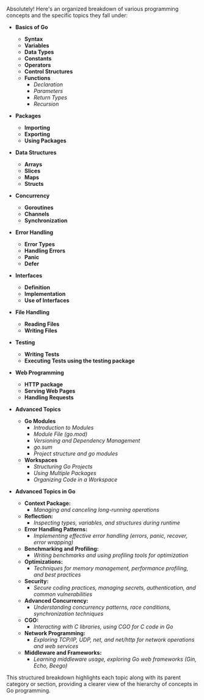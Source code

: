 Absolutely! Here's an organized breakdown of various programming concepts and the specific topics they fall under:

- **Basics of Go**
  - **Syntax**
  - **Variables**
  - **Data Types**
  - **Constants**
  - **Operators**
  - **Control Structures**
  - **Functions**
    - *Declaration*
    - *Parameters*
    - *Return Types*
    - *Recursion*

- **Packages**
  - **Importing**
  - **Exporting**
  - **Using Packages**

- **Data Structures**
  - **Arrays**
  - **Slices**
  - **Maps**
  - **Structs**

- **Concurrency**
  - **Goroutines**
  - **Channels**
  - **Synchronization**

- **Error Handling**
  - **Error Types**
  - **Handling Errors**
  - **Panic**
  - **Defer**

- **Interfaces**
  - **Definition**
  - **Implementation**
  - **Use of Interfaces**

- **File Handling**
  - **Reading Files**
  - **Writing Files**

- **Testing**
  - **Writing Tests**
  - **Executing Tests using the testing package**

- **Web Programming**
  - **HTTP package**
  - **Serving Web Pages**
  - **Handling Requests**

- **Advanced Topics**
  - **Go Modules**
    - *Introduction to Modules*
    - *Module File (go.mod)*
    - *Versioning and Dependency Management*
    - *go.sum*
    - *Project structure and go modules*
  - **Workspaces**
    - *Structuring Go Projects*
    - *Using Multiple Packages*
    - *Organizing Code in a Workspace*
    
- **Advanced Topics in Go**
  - **Context Package:**
    - *Managing and canceling long-running operations*
  - **Reflection:**
    - *Inspecting types, variables, and structures during runtime*
  - **Error Handling Patterns:**
    - *Implementing effective error handling (errors, panic, recover, error wrapping)*
  - **Benchmarking and Profiling:**
    - *Writing benchmarks and using profiling tools for optimization*
  - **Optimizations:**
    - *Techniques for memory management, performance profiling, and best practices*
  - **Security:**
    - *Secure coding practices, managing secrets, authentication, and common vulnerabilities*
  - **Advanced Concurrency:**
    - *Understanding concurrency patterns, race conditions, synchronization techniques*
  - **CGO:**
    - *Interacting with C libraries, using CGO for C code in Go*
  - **Network Programming:**
    - *Exploring TCP/IP, UDP, net, and net/http for network operations and web services*
  - **Middleware and Frameworks:**
    - *Learning middleware usage, exploring Go web frameworks (Gin, Echo, Beego)*

This structured breakdown highlights each topic along with its parent category or section, providing a clearer view of the hierarchy of concepts in Go programming.